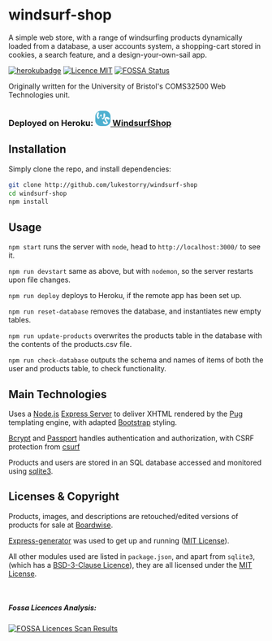 # windsurf-shop
A simple web store, with a range of windsurfing products dynamically loaded from a database, a user accounts system, a shopping-cart stored in cookies, a search feature, and a design-your-own-sail app.


[![herokubadge](https://img.shields.io/website-up-down-green-red/https/windsurf-shop.herokuapp.com.svg?label=Heroku%20Deployment)](https://windsurf-shop.herokuapp.com/)
[![Licence MIT](https://img.shields.io/github/license/mashape/apistatus.svg)](https://github.com/LukeStorry/windsurf-shop)
[![FOSSA Status](https://app.fossa.io/api/projects/git%2Bgithub.com%2FLukeStorry%2Fwindsurf-shop.svg?type=small)](https://app.fossa.io/projects/git%2Bgithub.com%2FLukeStorry%2Fwindsurf-shop?ref=badge_small)

Originally written for the University of Bristol's COMS32500 Web Technologies unit.

### Deployed on Heroku: [<img src="public/images/logo.png" height="30"> WindsurfShop](https://windsurf-shop.herokuapp.com)



## Installation
Simply clone the repo, and install dependencies:
```bash
git clone http://github.com/lukestorry/windsurf-shop
cd windsurf-shop
npm install
```


## Usage

`npm start` runs the server with `node`, head to `http://localhost:3000/` to see it.

`npm run devstart` same as above, but with `nodemon`, so the server restarts upon file changes.

`npm run deploy` deploys to Heroku, if the remote app has been set up.

`npm run reset-database` removes the database, and instantiates new empty tables.

`npm run update-products` overwrites the products table in the database with the contents of the products.csv file.

`npm run check-database` outputs the schema and names of items of both the user and products table, to check functionality.

## Main Technologies
Uses a [Node.js](https://nodejs.org) [Express Server](https://expressjs.com/) to deliver XHTML rendered by the [Pug](https://www.npmjs.com/package/pug) templating engine, with adapted [Bootstrap](https://getbootstrap.com) styling.

[Bcrypt](https://www.npmjs.com/package/bcrypt) and [Passport](http://www.passportjs.org/) handles authentication and authorization, with CSRF protection from [csurf](https://www.npmjs.com/package/csurf)

Products and users are stored in an SQL database accessed and monitored using [sqlite3](https://www.npmjs.com/package/sqlite3).



## Licenses & Copyright
Products, images, and descriptions are retouched/edited versions of products for sale at [Boardwise](http://www.boardwisecannock.co.uk/windsurfing-c-385.html).

[Express-generator](https://www.npmjs.com/package/express-generator) was used to get up and running ([MIT License](https://opensource.org/licenses/MIT)).

All other modules used are listed in `package.json`, and apart from `sqlite3`, (which has a [BSD-3-Clause Licence](https://opensource.org/licenses/BSD-3-Clause)), they are all licensed under the [MIT License](https://opensource.org/licenses/MIT).

&nbsp;

##### Fossa Licences Analysis:
[![FOSSA Licences Scan Results](https://app.fossa.io/api/projects/git%2Bgithub.com%2FLukeStorry%2Fwindsurf-shop.svg?type=large)](https://app.fossa.io/projects/git%2Bgithub.com%2FLukeStorry%2Fwindsurf-shop?ref=badge_large)
